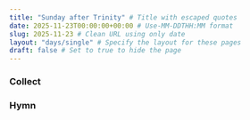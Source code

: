 ```yaml
---
title: "Sunday after Trinity" # Title with escaped quotes
date: 2025-11-23T00:00:00+00:00 # Use-MM-DDTHH:MM format
slug: 2025-11-23 # Clean URL using only date
layout: "days/single" # Specify the layout for these pages
draft: false # Set to true to hide the page
---
```


### Collect


### Hymn